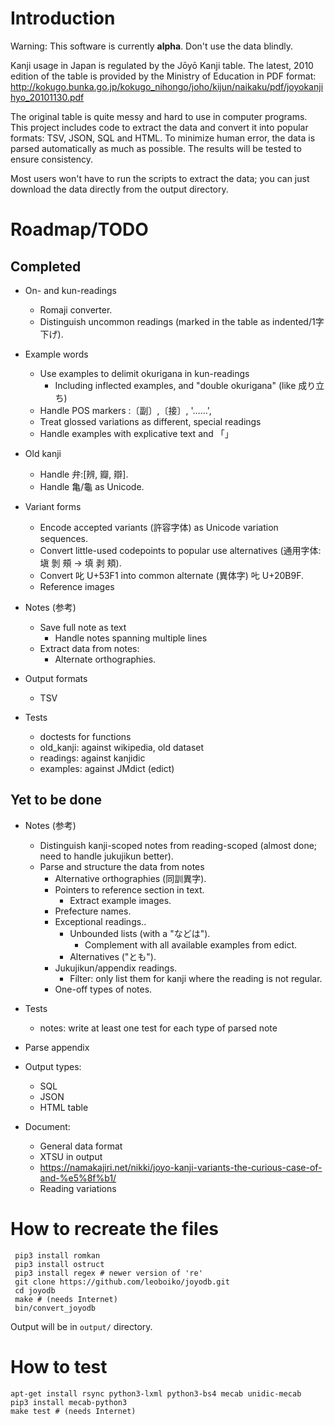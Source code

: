 Introduction
============

Warning: This software is currently **alpha**.  Don't use the data blindly.

Kanji usage in Japan is regulated by the Jōyō Kanji table.  The latest, 2010
edition of the table is provided by the Ministry of Education in PDF format:
http://kokugo.bunka.go.jp/kokugo_nihongo/joho/kijun/naikaku/pdf/joyokanjihyo_20101130.pdf

The original table is quite messy and hard to use in computer programs.  This
project includes code to extract the data and convert it into popular formats:
TSV, JSON, SQL and HTML.  To minimize human error, the data is parsed
automatically as much as possible.  The results will be tested to ensure
consistency.

Most users won't have to run the scripts to extract the data; you can just
download the data directly from the output directory.


Roadmap/TODO
============

## Completed

 - On- and kun-readings
   - Romaji converter.
   - Distinguish uncommon readings (marked in the table as indented/1字下げ).
 - Example words
   - Use examples to delimit okurigana in kun-readings
     - Including inflected examples, and "double okurigana" (like 成り立ち)
   - Handle POS markers :〔副〕,〔接〕, '……',
   - Treat glossed variations as different, special readings
   - Handle examples with explicative text and 「」

 - Old kanji
   - Handle 弁:[辨, 瓣, 辯].
   - Handle 亀/龜 as Unicode.
 - Variant forms
   - Encode accepted variants (許容字体) as Unicode variation sequences.
   - Convert little-used codepoints to popular use alternatives (通用字体:
     塡 剝 頰 → 填 剥 頬).
   - Convert 叱 U+53F1 into common alternate (異体字) 𠮟 U+20B9F.
   - Reference images 
 - Notes (参考)
   - Save full note as text
     - Handle notes spanning multiple lines
   - Extract data from notes:
     - Alternate orthographies.
 - Output formats
   - TSV
 - Tests
   - doctests for functions
   - old_kanji: against wikipedia, old dataset
   - readings: against kanjidic
   - examples: against JMdict (edict)

## Yet to be done

 - Notes (参考)
   - Distinguish kanji-scoped notes from reading-scoped (almost done; need to
     handle jukujikun better).
   - Parse and structure the data from notes
     - Alternative orthographies (同訓異字).
     - Pointers to reference section in text.
       - Extract example images.
     - Prefecture names.
     - Exceptional readings..
       - Unbounded lists (with a "などは").
         - Complement with all available examples from edict.
       - Alternatives ("とも").
     - Jukujikun/appendix readings.
       - Filter: only list them for kanji where the reading is not regular.
     - One-off types of notes.

 - Tests
   - notes: write at least one test for each type of parsed note

 - Parse appendix

 - Output types:
   - SQL
   - JSON
   - HTML table

 - Document:
   - General data format
   - XTSU in output
   - https://namakajiri.net/nikki/joyo-kanji-variants-the-curious-case-of-and-%e5%8f%b1/
   - Reading variations

How to recreate the files
=========================

     pip3 install romkan
     pip3 install ostruct
     pip3 install regex # newer version of 're'
     git clone https://github.com/leoboiko/joyodb.git
     cd joyodb
     make # (needs Internet)
     bin/convert_joyodb

Output will be in `output/` directory.

How to test
===========

    apt-get install rsync python3-lxml python3-bs4 mecab unidic-mecab
    pip3 install mecab-python3
    make test # (needs Internet)
